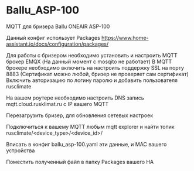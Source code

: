 # Ballu_ASP-100
MQTT для бризера Ballu ONEAIR ASP-100

Данный конфиг использует Packages https://www.home-assistant.io/docs/configuration/packages/

Для работы с бризером необходимо установить и настроить MQTT брокер EMQX (На данный момент с mosqito не работает)
В MQTT брокере необходимо включить на настроить поддержку SSL на порту 8883 (Сертификат можно любой, бризер не проверяет сам сертификат) Включить авторизацию по логину паролю и добавить пользователя rusclimate

На вашем роутере необходимо настроить DNS запись mqtt.cloud.rusklimat.ru c IP вашего MQTT

Перезагрузить бризер, для обновления сетевых настроек

Подключиться к вашему MQTT любым mqtt explorer и найти топик rusclimate/<device_type>/<device_id>/

Вписать в конфиг ballu_asp-100.yaml эти данные, и MAC вашего устройства

Поместить полученный файл в папку Packages вашего HA
